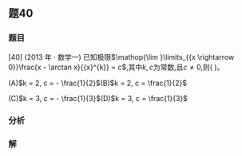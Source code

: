 ## 题40
### 题目
[40] (2013 年 · 数学一) 已知极限$\mathop{\lim }\limits_{{x \rightarrow  0}}\frac{x - \arctan x}{{x}^{k}} = c$,其中$k, c$为常数,且$c \neq  0$,则(   )。

(A)$k = 2, c =  - \frac{1}{2}$(B)$k = 2, c = \frac{1}{2}$

(C)$k = 3, c =  - \frac{1}{3}$(D)$k = 3, c = \frac{1}{3}$
### 分析

### 解